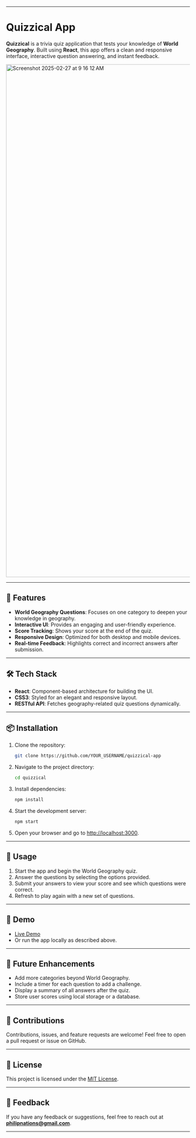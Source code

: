 
---

# Quizzical App

**Quizzical** is a trivia quiz application that tests your knowledge of **World Geography**. Built using **React**, this app offers a clean and responsive interface, interactive question answering, and instant feedback.

<img width="1401" alt="Screenshot 2025-02-27 at 9 16 12 AM" src="https://github.com/user-attachments/assets/9ea93d42-b6ca-4863-a6c4-4abbcd915b07" />

---

## 🚀 Features

- **World Geography Questions**: Focuses on one category to deepen your knowledge in geography.
- **Interactive UI**: Provides an engaging and user-friendly experience.
- **Score Tracking**: Shows your score at the end of the quiz.
- **Responsive Design**: Optimized for both desktop and mobile devices.
- **Real-time Feedback**: Highlights correct and incorrect answers after submission.

---

## 🛠️ Tech Stack

- **React**: Component-based architecture for building the UI.
- **CSS3**: Styled for an elegant and responsive layout.
- **RESTful API**: Fetches geography-related quiz questions dynamically.

---

## 📦 Installation

1. Clone the repository:
   ```bash
   git clone https://github.com/YOUR_USERNAME/quizzical-app
   ```
2. Navigate to the project directory:
   ```bash
   cd quizzical
   ```
3. Install dependencies:
   ```bash
   npm install
   ```
4. Start the development server:
   ```bash
   npm start
   ```
5. Open your browser and go to [http://localhost:3000](http://localhost:3000).

---

## 🔧 Usage

1. Start the app and begin the World Geography quiz.
2. Answer the questions by selecting the options provided.
3. Submit your answers to view your score and see which questions were correct.
4. Refresh to play again with a new set of questions.

---

## 🎨 Demo

- [Live Demo](https://pnquizzical.netlify.app/)
- Or run the app locally as described above.

---

## 🚀 Future Enhancements

- Add more categories beyond World Geography.
- Include a timer for each question to add a challenge.
- Display a summary of all answers after the quiz.
- Store user scores using local storage or a database.

---

## 🤝 Contributions

Contributions, issues, and feature requests are welcome! Feel free to open a pull request or issue on GitHub.

---

## 📜 License

This project is licensed under the [MIT License](LICENSE).

---

## 💬 Feedback

If you have any feedback or suggestions, feel free to reach out at **philipnations@gmail.com**.

---
